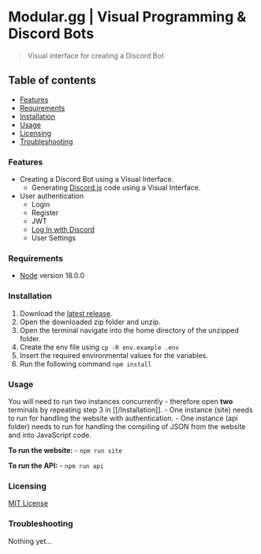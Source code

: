 # Modular.gg | Visual Programming & Discord Bots
> Visual interface for creating a Discord Bot
## Table of contents
* [Features](#Features)
* [Requirements](#Requirements)
* [Installation](#Installation)
* [Usage](#Usage)
* [Licensing](#Licensing)
* [Troubleshooting](#Troubleshooting)

### Features
- Creating a Discord Bot using a Visual Interface.
	- Generating [Discord.js](https://discord.js.org) code using a Visual Interface.
- User authentication
	- Login
	- Register
	- JWT
	- [Log In with Discord](https://discord.com/developers/docs/intro)
	- User Settings

### Requirements
- [Node](https://nodejs.org/en/) version 18.0.0

### Installation
1. Download the [latest release](https://github.com/jonasbove/modular.gg/releases).
2. Open the downloaded zip folder and unzip.
3. Open the terminal navigate into the home directory of the unzipped folder.
4. Create the env file using `cp -R env.example .env`
5. Insert the required environmental values for the variables.
6. Run the following command `npm install`

### Usage
You will need to run two instances concurrently - therefore open **two** terminals by repeating step 3 in [[/Installation]]. 
	- One instance (site) needs to run for handling the website with authentication.
	- One instance (api folder) needs to run for handling the compiling of JSON from the website and into JavaScript code.

**To run the website:**
	- `npm run site`

**To run the API:**
	- `npm run api`

### Licensing
[MIT License](https://github.com/jonasbove/modular.gg/blob/main/LICENSE)

### Troubleshooting
Nothing yet…
